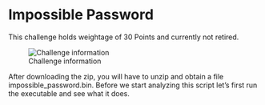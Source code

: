 # Impossible Password

This challenge holds weightage of 30 Points and currently not retired.

<figure>
  <img src="https://miro.medium.com/max/700/1*hJ9N0FeHnciRgyirAWWXkw.png" alt="Challenge information">
  <figcaption>Challenge information</figcaption>
</figure> 

After downloading the zip, you will have to unzip and obtain a file impossible_password.bin. Before we start analyzing this script let’s first run the executable and see what it does.


